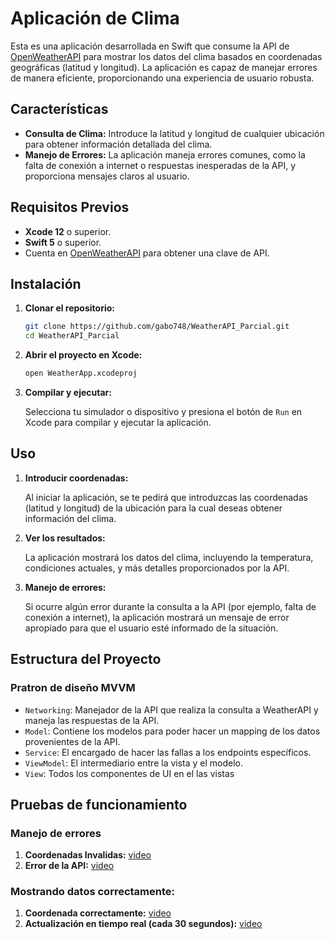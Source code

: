 # Aplicación de Clima

Esta es una aplicación desarrollada en Swift que consume la API de [OpenWeatherAPI](https://openweathermap.org/api/one-call-3/) para mostrar los datos del clima basados en coordenadas geográficas (latitud y longitud). La aplicación es capaz de manejar errores de manera eficiente, proporcionando una experiencia de usuario robusta.

## Características

- **Consulta de Clima:** Introduce la latitud y longitud de cualquier ubicación para obtener información detallada del clima.
- **Manejo de Errores:** La aplicación maneja errores comunes, como la falta de conexión a internet o respuestas inesperadas de la API, y proporciona mensajes claros al usuario.

## Requisitos Previos

- **Xcode 12** o superior.
- **Swift 5** o superior.
- Cuenta en [OpenWeatherAPI](https://openweathermap.org/api/one-call-3/) para obtener una clave de API.

## Instalación

1. **Clonar el repositorio:**

    ```bash
    git clone https://github.com/gabo748/WeatherAPI_Parcial.git
    cd WeatherAPI_Parcial
    ```

2. **Abrir el proyecto en Xcode:**

    ```bash
    open WeatherApp.xcodeproj
    ```


3. **Compilar y ejecutar:**

   Selecciona tu simulador o dispositivo y presiona el botón de `Run` en Xcode para compilar y ejecutar la aplicación.

## Uso

1. **Introducir coordenadas:**

   Al iniciar la aplicación, se te pedirá que introduzcas las coordenadas (latitud y longitud) de la ubicación para la cual deseas obtener información del clima.

2. **Ver los resultados:**

   La aplicación mostrará los datos del clima, incluyendo la temperatura, condiciones actuales, y más detalles proporcionados por la API.

3. **Manejo de errores:**

   Si ocurre algún error durante la consulta a la API (por ejemplo, falta de conexión a internet), la aplicación mostrará un mensaje de error apropiado para que el usuario esté informado de la situación.

## Estructura del Proyecto

### Pratron de diseño MVVM

- `Networking`: Manejador de la API que realiza la consulta a WeatherAPI y maneja las respuestas de la API.
- `Model`: Contiene los modelos para poder hacer un mapping de los datos provenientes de la API.
- `Service`: El encargado de hacer las fallas a los endpoints específicos.
- `ViewModel`: El intermediario entre la vista y el modelo.
- `View`: Todos los componentes de UI en el las vistas

## Pruebas de funcionamiento

### Manejo de errores

1. **Coordenadas Invalidas:** [video](invalid_coordinates.mp4)
2. **Error de la API:** [video](APIERROR.mp4)

### Mostrando  datos correctamente:

1. **Coordenada correctamente:** [video](Success.mp4)
2. **Actualización en tiempo real (cada 30 segundos):** [video](Actualization.mp4)